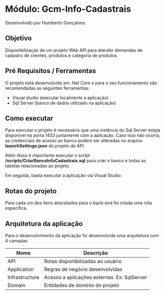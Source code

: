 # Módulo: Gcm-Info-Cadastrais

Desenvolvido por Humberto Gonçalves

## Objetivo
Disponibilização de um projeto Web API para atender demandas de cadastro de clientes, produtos e categoria de produtos.

## Pré Requisitos / Ferramentas
O projeto está desenvolvido em .Net Core e para o seu funcionamento são recomendadas as seguintes ferramentas:

  - Visual studio (executar localmente a aplicação)
  - Sql Server (banco de dados utilizado na aplicação)

## Como executar

Para executar o projeto é necessário que uma instância do Sql Server esteja disponível na porta 1433 juntamente com a aplicação. Caso isso não ocorra, as credenciais de acesso ao banco podem ser alteradas no arquivo **launchSettings.json** do projeto de API.

Além disso é importante executar o script **/scripts/CriarBancoInfoCadastrais.sql** para criar o banco e todas as tabelas relacionadas ao projeto.

Em seguida, basta executar a aplicação via Visual Studio.

## Rotas do projeto

Para cada um dos itens descatados para o back-end foi criada uma rota específica.

## Arquitetura da aplicação
Para o desenvolvimento da aplicação foi desenvolvida uma arquitetura com 4 camadas 

| Nome | Descrição |
| ------ | ------ |
| API | Rotas disponibilizadas ao usuário |
| Application | Regras de negócio desenvolvidas |
| Infrastructure | Acesso a aplicações externas. Ex: SqlServer |
| Domain | Entidades de domínio do projeto |
